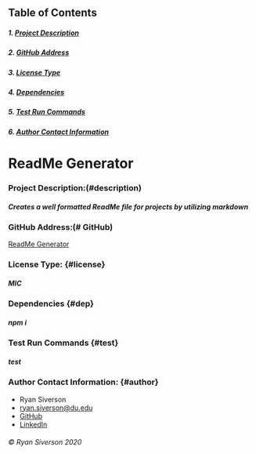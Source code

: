 
## Table of Contents
##### 1. [Project Description](#description)
##### 2. [GitHub Address](#GitHub)
##### 3. [License Type](#license)
##### 4. [Dependencies](#dep)
##### 5. [Test Run Commands](#test)
##### 6. [Author Contact Information](#author)

# **ReadMe Generator**

### **Project Description:**(#description)
##### Creates a well formatted ReadMe file for projects by utilizing markdown 

### **GitHub Address:**(# GitHub)
[ReadMe Generator](https://github.com/rysiphoto/ReadMe-Maker)

### **License Type:** {#license}
##### MIC

### **Dependencies** {#dep}
##### npm i
    
### **Test Run Commands** {#test}
##### test

### **Author Contact Information:** {#author}
* Ryan Siverson
* ryan.siverson@du.edu
* [GitHub](https://github.com/rysiphoto)
* [LinkedIn](https://www.linkedin.com/in/ryan-siverson-695b5a32/)


###### © Ryan Siverson 2020

